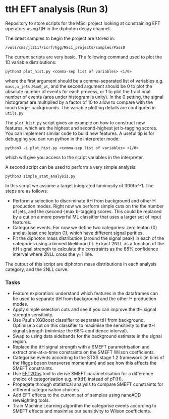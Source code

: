 # ttH EFT analysis (Run 3)

Repository to store scripts for the MSci project looking at constraining EFT operators using ttH in the diphoton decay channel.

The latest samples to begin the project are stored in:
```
/vols/cms/jl2117/icrf/hgg/MSci_projects/samples/Pass0
```

The current scripts are very basic. The following command used to plot the 1D variable distributions:
```
python3 plot_hist.py <comma-sep list of variables> <1/0>
```
where the first argument should be a comma-separated list of variables e.g. `mass,n_jets,Muo0_pt`, and the second argument should be 0 to plot the absolute number of events for each process, or 1 to plot the fractional number of events (area under histogram is unity). In the 0 setting, the signal histograms are multiplied by a factor of 10 to allow to compare with the much larger backgrounds. The variable plotting details are configured in `utils.py`.

The `plot_hist.py` script gives an example on how to construct new features, which are the highest and second-highest jet b-tagging scores. You can implement similar code to build new features. A useful tip is for debugging you can run python in the interpreter mode:
```
python3 -i plot_hist.py <comma-sep list of variables> <1/0>
```
which will give you access to the script variables in the interpreter.

A second script can be used to perform a very simple analysis:
```
python3 simple_stat_analysis.py
```
In this script we assume a target integrated luminosity of 300fb^-1. The steps are as follows:

* Perform a selection to discriminate ttH from background and other H production modes. Right now we perform simple cuts on the the number of jets, and the (second-)max b-tagging scores. This could be replaced by a cut on a more powerful ML classifier that uses a larger set of input features.
* Categorise events. For now we define two categories: zero lepton (0) and  at-least one lepton (1), which have different signal purities.
* Fit the diphoton mass distribution (around the signal peak) in each of the categories using a binned likelihood fit. Extract 2NLL as a function of the ttH signal strength to calculate the constraints as the 68% confidence interval where 2NLL cross the y=1 line. 

The output of this script are diphoton mass distributions in each analysis category, and the 2NLL curve. 

### Tasks
* Feature exploration: understand which features in the dataframes can be used to separate ttH from background and the other H production modes.
* Apply simple selection cuts and see if you can improve the ttH signal strength sensitivity.
* Use Paul's XGBoost classifier to separate ttH from background. Optimise a cut on this classifier to maximise the sensitivity to the ttH signal strength (minimize the 68% confidence interval).
* Swap to using data sidebands for the background estimate in the signal region.
* Replace the ttH signal strength with a SMEFT parametrisation and extract one-at-a-time constraints on the SMEFT Wilson coefficients.
* Categorise events according to the STXS stage 1.2 framework (in bins of the Higgs boson transverse momentum) and see how this affects the SMEFT constraints.
* Use [EFT2Obs](https://github.com/ajgilbert/EFT2Obs) tool to derive SMEFT parametrisation for a difference choice of categorisation e.g. m(ttH) instead of pT(H).
* Propagate through statistical analysis to compare SMEFT constraints for different categorisation choices.
* Add EFT effects to the current set of samples using nanoAOD reweighting tools.
* Train Machine Learning algorithm the categorise events according to SMEFT effects and maximise our sensitivity to Wilson coefficients.
